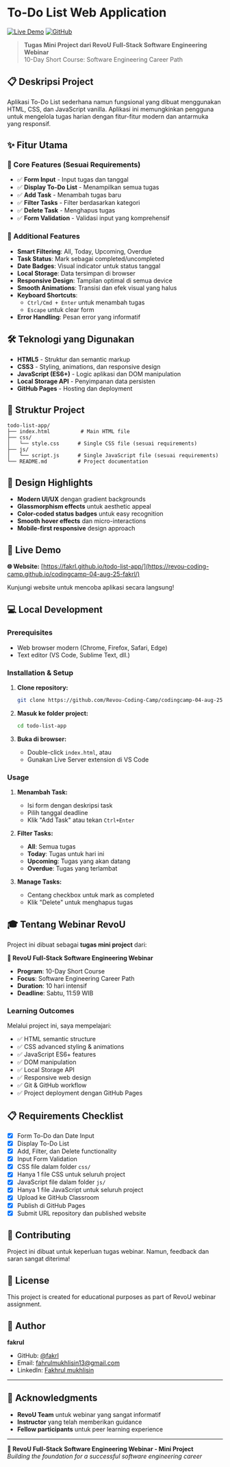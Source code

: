 # To-Do List Web Application

[![Live Demo](https://img.shields.io/badge/Live%20Demo-Visit%20Website-blue?style=for-the-badge)](https://revou-coding-camp.github.io/codingcamp-04-aug-25-fakrl/)
[![GitHub](https://img.shields.io/badge/GitHub-Repository-black?style=for-the-badge&logo=github)](https://github.com/Revou-Coding-Camp/codingcamp-04-aug-25-fakrl)

> **Tugas Mini Project dari RevoU Full-Stack Software Engineering Webinar**  
> 10-Day Short Course: Software Engineering Career Path

## 📋 Deskripsi Project

Aplikasi To-Do List sederhana namun fungsional yang dibuat menggunakan HTML, CSS, dan JavaScript vanilla. Aplikasi ini memungkinkan pengguna untuk mengelola tugas harian dengan fitur-fitur modern dan antarmuka yang responsif.

## ✨ Fitur Utama

### 🎯 Core Features (Sesuai Requirements)
- ✅ **Form Input** - Input tugas dan tanggal
- ✅ **Display To-Do List** - Menampilkan semua tugas
- ✅ **Add Task** - Menambah tugas baru
- ✅ **Filter Tasks** - Filter berdasarkan kategori
- ✅ **Delete Task** - Menghapus tugas
- ✅ **Form Validation** - Validasi input yang komprehensif

### 🚀 Additional Features
- **Smart Filtering**: All, Today, Upcoming, Overdue
- **Task Status**: Mark sebagai completed/uncompleted
- **Date Badges**: Visual indicator untuk status tanggal
- **Local Storage**: Data tersimpan di browser
- **Responsive Design**: Tampilan optimal di semua device
- **Smooth Animations**: Transisi dan efek visual yang halus
- **Keyboard Shortcuts**: 
  - `Ctrl/Cmd + Enter` untuk menambah tugas
  - `Escape` untuk clear form
- **Error Handling**: Pesan error yang informatif

## 🛠️ Teknologi yang Digunakan

- **HTML5** - Struktur dan semantic markup
- **CSS3** - Styling, animations, dan responsive design
- **JavaScript (ES6+)** - Logic aplikasi dan DOM manipulation
- **Local Storage API** - Penyimpanan data persisten
- **GitHub Pages** - Hosting dan deployment

## 📁 Struktur Project

```
todo-list-app/
├── index.html          # Main HTML file
├── css/
│   └── style.css      # Single CSS file (sesuai requirements)
├── js/
│   └── script.js      # Single JavaScript file (sesuai requirements)
└── README.md          # Project documentation
```

## 🎨 Design Highlights

- **Modern UI/UX** dengan gradient backgrounds
- **Glassmorphism effects** untuk aesthetic appeal  
- **Color-coded status badges** untuk easy recognition
- **Smooth hover effects** dan micro-interactions
- **Mobile-first responsive** design approach

## 🚀 Live Demo

**🌐 Website:** [https://fakrl.github.io/todo-list-app/](https://revou-coding-camp.github.io/codingcamp-04-aug-25-fakrl/)

Kunjungi website untuk mencoba aplikasi secara langsung!

## 💻 Local Development

### Prerequisites
- Web browser modern (Chrome, Firefox, Safari, Edge)
- Text editor (VS Code, Sublime Text, dll.)

### Installation & Setup

1. **Clone repository:**
   ```bash
   git clone https://github.com/Revou-Coding-Camp/codingcamp-04-aug-25-fakrl
   ```

2. **Masuk ke folder project:**
   ```bash
   cd todo-list-app
   ```

3. **Buka di browser:**
   - Double-click `index.html`, atau
   - Gunakan Live Server extension di VS Code

### Usage

1. **Menambah Task:**
   - Isi form dengan deskripsi task
   - Pilih tanggal deadline
   - Klik "Add Task" atau tekan `Ctrl+Enter`

2. **Filter Tasks:**
   - **All**: Semua tugas
   - **Today**: Tugas untuk hari ini
   - **Upcoming**: Tugas yang akan datang
   - **Overdue**: Tugas yang terlambat

3. **Manage Tasks:**
   - Centang checkbox untuk mark as completed
   - Klik "Delete" untuk menghapus tugas

## 🎓 Tentang Webinar RevoU

Project ini dibuat sebagai **tugas mini project** dari:

**🎯 RevoU Full-Stack Software Engineering Webinar**
- **Program**: 10-Day Short Course
- **Focus**: Software Engineering Career Path
- **Duration**: 10 hari intensif
- **Deadline**: Sabtu, 11:59 WIB

### Learning Outcomes
Melalui project ini, saya mempelajari:
- ✅ HTML semantic structure
- ✅ CSS advanced styling & animations
- ✅ JavaScript ES6+ features
- ✅ DOM manipulation
- ✅ Local Storage API
- ✅ Responsive web design
- ✅ Git & GitHub workflow
- ✅ Project deployment dengan GitHub Pages

## 📋 Requirements Checklist

- [x]  Form To-Do dan Date Input
- [x]  Display To-Do List  
- [x]  Add, Filter, dan Delete functionality
- [x]  Input Form Validation
- [x]  CSS file dalam folder `css/`
- [x]  Hanya 1 file CSS untuk seluruh project
- [x]  JavaScript file dalam folder `js/`
- [x]  Hanya 1 file JavaScript untuk seluruh project
- [x]  Upload ke GitHub Classroom
- [x]  Publish di GitHub Pages
- [x]  Submit URL repository dan published website

## 🤝 Contributing

Project ini dibuat untuk keperluan tugas webinar. Namun, feedback dan saran sangat diterima!

## 📄 License

This project is created for educational purposes as part of RevoU webinar assignment.

## 👤 Author

**fakrul**
- GitHub: [@fakrl](https://github.com/fakrl)
- Email: fahrulmukhlisin13@gmail.com
- LinkedIn: [Fakhrul mukhlisin](https://www.linkedin.com/in/fakrl)

---

## 🙏 Acknowledgments

- **RevoU Team** untuk webinar yang sangat informatif
- **Instructor** yang telah memberikan guidance
- **Fellow participants** untuk peer learning experience

---

**🎯 RevoU Full-Stack Software Engineering Webinar - Mini Project**  
*Building the foundation for a successful software engineering career*